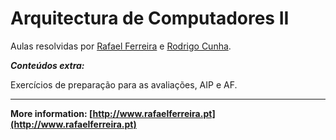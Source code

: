 Arquitectura de Computadores II
===================

Aulas resolvidas por [Rafael Ferreira](mailto:rafael.ferreira@ua.pt) e [Rodrigo Cunha](rodrigocunha@ua.pt).

***Conteúdos extra:***

Exercícios de preparação para as avaliações, AIP e AF.

----------

**More information: [http://www.rafaelferreira.pt](http://www.rafaelferreira.pt)**
